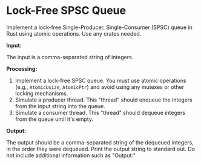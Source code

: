 # Lock-Free SPSC Queue

Implement a lock-free Single-Producer, Single-Consumer (SPSC) queue in Rust using atomic operations. Use any crates needed.

**Input:**

The input is a comma-separated string of integers.

**Processing:**

1.  Implement a lock-free SPSC queue.  You must use atomic operations (e.g., `AtomicUsize`, `AtomicPtr`) and avoid using any mutexes or other locking mechanisms.
2.  Simulate a producer thread.  This "thread" should enqueue the integers from the input string into the queue.
3.  Simulate a consumer thread.  This "thread" should dequeue integers from the queue until it's empty.

**Output:**

The output should be a comma-separated string of the dequeued integers, in the order they were dequeued. Print the output string to standard out. Do not include additional information such as "Output:"
